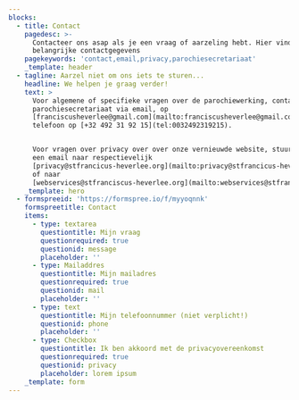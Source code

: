 ```yaml
---
blocks:
  - title: Contact
    pagedesc: >-
      Contacteer ons asap als je een vraag of aarzeling hebt. Hier vind je alle
      belangrijke contactgegevens
    pagekeywords: 'contact,email,privacy,parochiesecretariaat'
    _template: header
  - tagline: Aarzel niet om ons iets te sturen...
    headline: We helpen je graag verder!
    text: >
      Voor algemene of specifieke vragen over de parochiewerking, contacteer ons
      parochiesecretariaat via email, op
      [franciscusheverlee@gmail.com](mailto:franciscusheverlee@gmail.com), via
      telefoon op [+32 492 31 92 15](tel:0032492319215).


      Voor vragen over privacy over over onze vernieuwde website, stuur graag
      een email naar respectievelijk
      [privacy@stfrancicus-heverlee.org](mailto:privacy@stfrancicus-heverlee.org)
      of naar
      [webservices@stfranciscus-heverlee.org](mailto:webservices@stfranciscus-heverlee.org).
    _template: hero
  - formspreeid: 'https://formspree.io/f/myyoqnnk'
    formspreetitle: Contact
    items:
      - type: textarea
        questiontitle: Mijn vraag
        questionrequired: true
        questionid: message
        placeholder: ''
      - type: Mailaddres
        questiontitle: Mijn mailadres
        questionrequired: true
        questionid: mail
        placeholder: ''
      - type: text
        questiontitle: Mijn telefoonnummer (niet verplicht!)
        questionid: phone
        placeholder: ''
      - type: Checkbox
        questiontitle: Ik ben akkoord met de privacyovereenkomst
        questionrequired: true
        questionid: privacy
        placeholder: lorem ipsum
    _template: form
---
```


